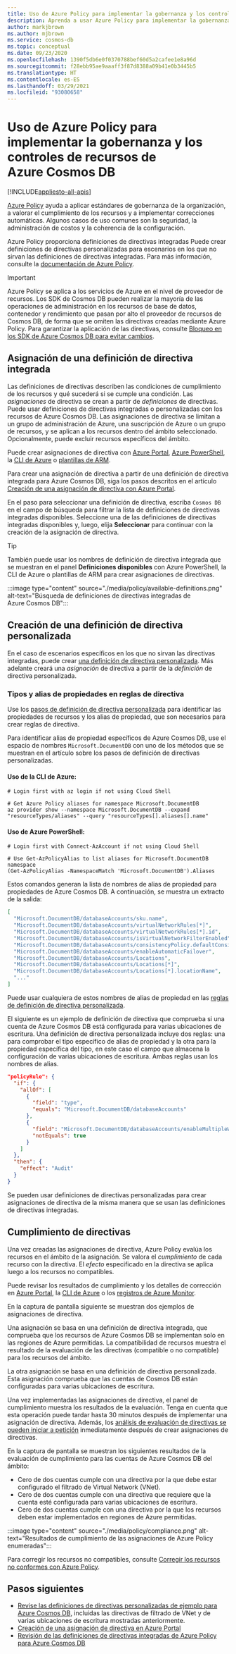 ```yaml
---
title: Uso de Azure Policy para implementar la gobernanza y los controles de recursos de Azure Cosmos DB
description: Aprenda a usar Azure Policy para implementar la gobernanza y los controles de recursos de Azure Cosmos DB.
author: markjbrown
ms.author: mjbrown
ms.service: cosmos-db
ms.topic: conceptual
ms.date: 09/23/2020
ms.openlocfilehash: 1390f5db6e0f0370788bef60d5a2cafee1e8a96d
ms.sourcegitcommit: f28ebb95ae9aaaff3f87d8388a09b41e0b3445b5
ms.translationtype: HT
ms.contentlocale: es-ES
ms.lasthandoff: 03/29/2021
ms.locfileid: "93080658"
---
```

# <a name="use-azure-policy-to-implement-governance-and-controls-for-azure-cosmos-db-resources"></a>Uso de Azure Policy para implementar la gobernanza y los controles de recursos de Azure Cosmos DB
[!INCLUDE[appliesto-all-apis](includes/appliesto-all-apis.md)]

[Azure Policy](../governance/policy/overview.md) ayuda a aplicar estándares de gobernanza de la organización, a valorar el cumplimiento de los recursos y a implementar correcciones automáticas. Algunos casos de uso comunes son la seguridad, la administración de costos y la coherencia de la configuración.

Azure Policy proporciona definiciones de directivas integradas Puede crear definiciones de directivas personalizadas para escenarios en los que no sirvan las definiciones de directivas integradas. Para más información, consulte la [documentación de Azure Policy](../governance/policy/overview.md).

> [!IMPORTANT]
> Azure Policy se aplica a los servicios de Azure en el nivel de proveedor de recursos. Los SDK de Cosmos DB pueden realizar la mayoría de las operaciones de administración en los recursos de base de datos, contenedor y rendimiento que pasan por alto el proveedor de recursos de Cosmos DB, de forma que se omiten las directivas creadas mediante Azure Policy. Para garantizar la aplicación de las directivas, consulte [Bloqueo en los SDK de Azure Cosmos DB para evitar cambios](role-based-access-control.md#prevent-sdk-changes).

## <a name="assign-a-built-in-policy-definition"></a>Asignación de una definición de directiva integrada

Las definiciones de directivas describen las condiciones de cumplimiento de los recursos y qué sucederá si se cumple una condición. Las _asignaciones_ de directiva se crean a partir de _definiciones_ de directivas. Puede usar definiciones de directivas integradas o personalizadas con los recursos de Azure Cosmos DB. Las asignaciones de directiva se limitan a un grupo de administración de Azure, una suscripción de Azure o un grupo de recursos, y se aplican a los recursos dentro del ámbito seleccionado. Opcionalmente, puede excluir recursos específicos del ámbito.

Puede crear asignaciones de directiva con [Azure Portal](../governance/policy/assign-policy-portal.md), [Azure PowerShell](../governance/policy/assign-policy-powershell.md), la [CLI de Azure](../governance/policy/assign-policy-azurecli.md) o [plantillas de ARM](../governance/policy/assign-policy-template.md).

Para crear una asignación de directiva a partir de una definición de directiva integrada para Azure Cosmos DB, siga los pasos descritos en el artículo [Creación de una asignación de directiva con Azure Portal](../governance/policy/assign-policy-portal.md).

En el paso para seleccionar una definición de directiva, escriba `Cosmos DB` en el campo de búsqueda para filtrar la lista de definiciones de directivas integradas disponibles. Seleccione una de las definiciones de directivas integradas disponibles y, luego, elija **Seleccionar** para continuar con la creación de la asignación de directiva.

> [!TIP]
> También puede usar los nombres de definición de directiva integrada que se muestran en el panel **Definiciones disponibles** con Azure PowerShell, la CLI de Azure o plantillas de ARM para crear asignaciones de directivas.

:::image type="content" source="./media/policy/available-definitions.png" alt-text="Búsqueda de definiciones de directivas integradas de Azure Cosmos DB":::

## <a name="create-a-custom-policy-definition"></a>Creación de una definición de directiva personalizada

En el caso de escenarios específicos en los que no sirvan las directivas integradas, puede crear [una definición de directiva personalizada](../governance/policy/tutorials/create-custom-policy-definition.md). Más adelante creará una _asignación_ de directiva a partir de la _definición_ de directiva personalizada.

### <a name="property-types-and-property-aliases-in-policy-rules"></a>Tipos y alias de propiedades en reglas de directiva

Use los [pasos de definición de directiva personalizada](../governance/policy/tutorials/create-custom-policy-definition.md) para identificar las propiedades de recursos y los alias de propiedad, que son necesarios para crear reglas de directiva.

Para identificar alias de propiedad específicos de Azure Cosmos DB, use el espacio de nombres `Microsoft.DocumentDB` con uno de los métodos que se muestran en el artículo sobre los pasos de definición de directivas personalizadas.

#### <a name="use-the-azure-cli"></a>Uso de la CLI de Azure:
```azurecli-interactive
# Login first with az login if not using Cloud Shell

# Get Azure Policy aliases for namespace Microsoft.DocumentDB
az provider show --namespace Microsoft.DocumentDB --expand "resourceTypes/aliases" --query "resourceTypes[].aliases[].name"
```

#### <a name="use-azure-powershell"></a>Uso de Azure PowerShell:
```azurepowershell-interactive
# Login first with Connect-AzAccount if not using Cloud Shell

# Use Get-AzPolicyAlias to list aliases for Microsoft.DocumentDB namespace
(Get-AzPolicyAlias -NamespaceMatch 'Microsoft.DocumentDB').Aliases
```

Estos comandos generan la lista de nombres de alias de propiedad para propiedades de Azure Cosmos DB. A continuación, se muestra un extracto de la salida:

```json
[
  "Microsoft.DocumentDB/databaseAccounts/sku.name",
  "Microsoft.DocumentDB/databaseAccounts/virtualNetworkRules[*]",
  "Microsoft.DocumentDB/databaseAccounts/virtualNetworkRules[*].id",
  "Microsoft.DocumentDB/databaseAccounts/isVirtualNetworkFilterEnabled",
  "Microsoft.DocumentDB/databaseAccounts/consistencyPolicy.defaultConsistencyLevel",
  "Microsoft.DocumentDB/databaseAccounts/enableAutomaticFailover",
  "Microsoft.DocumentDB/databaseAccounts/Locations",
  "Microsoft.DocumentDB/databaseAccounts/Locations[*]",
  "Microsoft.DocumentDB/databaseAccounts/Locations[*].locationName",
  "..."
]
```

Puede usar cualquiera de estos nombres de alias de propiedad en las [reglas de definición de directiva personalizada](../governance/policy/tutorials/create-custom-policy-definition.md#policy-rule).

El siguiente es un ejemplo de definición de directiva que comprueba si una cuenta de Azure Cosmos DB está configurada para varias ubicaciones de escritura. Una definición de directiva personalizada incluye dos reglas: una para comprobar el tipo específico de alias de propiedad y la otra para la propiedad específica del tipo, en este caso el campo que almacena la configuración de varias ubicaciones de escritura. Ambas reglas usan los nombres de alias.

```json
"policyRule": {
  "if": {
    "allOf": [
      {
        "field": "type",
        "equals": "Microsoft.DocumentDB/databaseAccounts"
      },
      {
        "field": "Microsoft.DocumentDB/databaseAccounts/enableMultipleWriteLocations",
        "notEquals": true
      }
    ]
  },
  "then": {
    "effect": "Audit"
  }
}
```

Se pueden usar definiciones de directivas personalizadas para crear asignaciones de directiva de la misma manera que se usan las definiciones de directivas integradas.

## <a name="policy-compliance"></a>Cumplimiento de directivas

Una vez creadas las asignaciones de directiva, Azure Policy evalúa los recursos en el ámbito de la asignación. Se valora el _cumplimiento_ de cada recurso con la directiva. El _efecto_ especificado en la directiva se aplica luego a los recursos no compatibles.

Puede revisar los resultados de cumplimiento y los detalles de corrección en [Azure Portal](../governance/policy/how-to/get-compliance-data.md#portal), la [CLI de Azure](../governance/policy/how-to/get-compliance-data.md#command-line) o los [registros de Azure Monitor](../governance/policy/how-to/get-compliance-data.md#azure-monitor-logs).

En la captura de pantalla siguiente se muestran dos ejemplos de asignaciones de directiva.

Una asignación se basa en una definición de directiva integrada, que comprueba que los recursos de Azure Cosmos DB se implementan solo en las regiones de Azure permitidas. La compatibilidad de recursos muestra el resultado de la evaluación de las directivas (compatible o no compatible) para los recursos del ámbito.

La otra asignación se basa en una definición de directiva personalizada. Esta asignación comprueba que las cuentas de Cosmos DB están configuradas para varias ubicaciones de escritura.

Una vez implementadas las asignaciones de directiva, el panel de cumplimiento muestra los resultados de la evaluación. Tenga en cuenta que esta operación puede tardar hasta 30 minutos después de implementar una asignación de directiva. Además, los [análisis de evaluación de directivas se pueden iniciar a petición](../governance/policy/how-to/get-compliance-data.md#on-demand-evaluation-scan) inmediatamente después de crear asignaciones de directivas.

En la captura de pantalla se muestran los siguientes resultados de la evaluación de cumplimiento para las cuentas de Azure Cosmos DB del ámbito:

- Cero de dos cuentas cumple con una directiva por la que debe estar configurado el filtrado de Virtual Network (VNet).
- Cero de dos cuentas cumple con una directiva que requiere que la cuenta esté configurada para varias ubicaciones de escritura.
- Cero de dos cuentas cumple con una directiva por la que los recursos deben estar implementados en regiones de Azure permitidas.

:::image type="content" source="./media/policy/compliance.png" alt-text="Resultados de cumplimiento de las asignaciones de Azure Policy enumeradas":::

Para corregir los recursos no compatibles, consulte [Corregir los recursos no conformes con Azure Policy](../governance/policy/how-to/remediate-resources.md).

## <a name="next-steps"></a>Pasos siguientes

- [Revise las definiciones de directivas personalizadas de ejemplo para Azure Cosmos DB](https://github.com/Azure/azure-policy/tree/master/samples/CosmosDB), incluidas las directivas de filtrado de VNet y de varias ubicaciones de escritura mostradas anteriormente.
- [Creación de una asignación de directiva en Azure Portal](../governance/policy/assign-policy-portal.md)
- [Revisión de las definiciones de directivas integradas de Azure Policy para Azure Cosmos DB](./policy-reference.md)